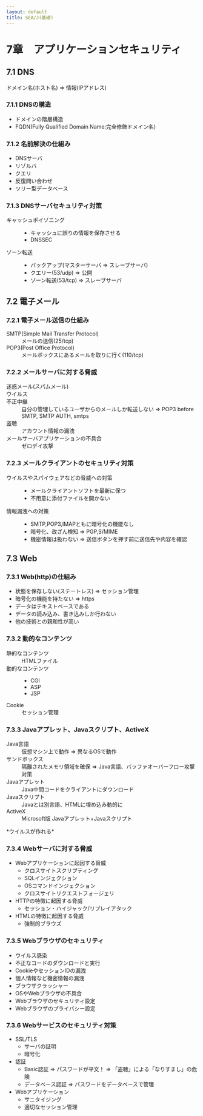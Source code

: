 ```yaml
---
layout: default
title: SEA/J(基礎) 
---
```


# 7章　アプリケーションセキュリティ

## 7.1 DNS

ドメイン名(ホスト名) => 情報(IPアドレス)

### 7.1.1 DNSの構造

* ドメインの階層構造
* FQDN(Fully Qualified Domain Name:完全修飾ドメイン名)

### 7.1.2 名前解決の仕組み

* DNSサーバ
* リゾルバ
* クエリ
* 反復問い合わせ
* ツリー型データベース

### 7.1.3 DNSサーバセキュリティ対策

<dl>
	<dt>キャッシュポイゾニング</dt>
	<dd><ul>
	<li>キャッシュに誤りの情報を保存させる</li>
	<li>DNSSEC</li>
	</ul></dd>
	<dt>ゾーン転送</dt>
	<dd><ul>
	<li>バックアップ(マスターサーバ => スレーブサーバ)</li>
	<li>クエリー(53/udp) => 公開</li>
	<li>ゾーン転送(53/tcp) => スレーブサーバ</li>
	</ul></dd>
</dl>

## 7.2 電子メール

### 7.2.1 電子メール送信の仕組み

<dl>
	<dt>SMTP(Simple Mail Transfer Protocol)</dt>
	<dd>メールの送信(25/tcp)</dd>
	<dt>POP3(Post Office Protocol)</dt>
	<dd>メールボックスにあるメールを取りに行く(110/tcp)</dd>
</dl>

### 7.2.2 メールサーバに対する脅威

<dl>
	<dt>迷惑メール(スパムメール)</dt>
	<dd></dd>
	<dt>ウイルス</dt>
	<dd></dd>
	<dt>不正中継</dt>
	<dd>自分の管理しているユーザからのメールしか転送しない => POP3 before SMTP, SMTP AUTH, smtps</dd>
	<dt>盗聴</dt>
	<dd>アカウント情報の漏洩</dd>
	<dt>メールサーバアプリケーションの不具合</dt>
	<dd>ゼロデイ攻撃</dd>
</dl>

### 7.2.3 メールクライアントのセキュリティ対策

<dl>
	<dt>ウイルスやスパイウェアなどの脅威への対策</dt>
	<dd><ul>
	<li>メールクライアントソフトを最新に保つ</li>
	<li>不用意に添付ファイルを開かない</li>
	</ul></dd>
	<dt>情報漏洩への対策</dt>
	<dd><ul>
	<li>SMTP,POP3,IMAPともに暗号化の機能なし</li>
	<li>暗号化、改ざん検知 => PGP,S/MIME</li>
	<li>機密情報は扱わない => 送信ボタンを押す前に送信先や内容を確認</li>
	</ul></dd>
	<dt></dt>
	<dd></dd>
</dl>

## 7.3 Web

### 7.3.1 Web(http)の仕組み

* 状態を保存しない(ステートレス) => セッション管理
* 暗号化の機能を持たない => https
* データはテキストベースである
* データの読み込み、書き込みしか行わない
* 他の技術との親和性が高い

### 7.3.2 動的なコンテンツ

<dl>
	<dt>静的なコンテンツ</dt>
	<dd>HTMLファイル</dd>
	<dt>動的なコンテンツ</dt>
	<dd><ul>
	<li>CGI</li>
	<li>ASP</li>
	<li>JSP</li>
	</ul></dd>
	<dt>Cookie</dt>
	<dd>セッション管理</dd>
</dl>

### 7.3.3 Javaアプレット、Javaスクリプト、ActiveX

<dl>
	<dt>Java言語</dt>
	<dd>仮想マシン上で動作 => 異なるOSで動作</dd>
	<dt>サンドボックス</dt>
	<dd>隔離されたメモリ領域を確保 => Java言語、バッファオーバーフロー攻撃対策</dd>
	<dt>Javaアプレット</dt>
	<dd>Java中間コードをクライアントにダウンロード</dd>
	<dt>Javaスクリプト</dt>
	<dd>Javaとは別言語、HTMLに埋め込み動的に</dd>
	<dt>ActiveX</dt>
	<dd>Microsoft版 Javaアプレット+Javaスクリプト</dd>
</dl>
*ウイルスが作れる*

### 7.3.4 Webサーバに対する脅威

* Webアプリケーションに起因する脅威
	* クロスサイトスクリプティング
	* SQLインジェクション
	* OSコマンドインジェクション
	* クロスサイトリクエストフォージェリ
* HTTPの特徴に起因する脅威
	* セッション・ハイジャック/リプレイアタック
* HTMLの特徴に起因する脅威
	* 強制的ブラウズ

### 7.3.5 Webブラウザのセキュリティ

* ウイルス感染
* 不正なコードのダウンロードと実行
* CookieやセッションIDの漏洩
* 個人情報など機密情報の漏洩
* ブラウザクラッシャー
* OSやWebブラウザの不具合
* Webブラウザのセキュリティ設定
* Webブラウザのプライバシー設定

### 7.3.6 Webサービスのセキュリティ対策

* SSL/TLS
	* サーバの証明
	* 暗号化
* 認証
	* Basic認証 => パスワードが平文！ => 「盗聴」による「なりすまし」の危険
	* データベース認証 => パスワードをデータベースで管理
* Webアプリケーション
	* サニタイジング
	* 適切なセッション管理
